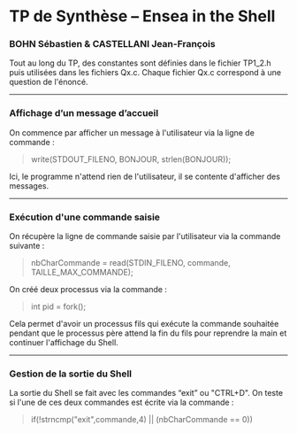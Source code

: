 # TP de Synthèse – Ensea in the Shell
### BOHN Sébastien & CASTELLANI Jean-François
Tout au long du TP, des constantes sont définies dans le fichier TP1_2.h puis utilisées dans les fichiers Qx.c. Chaque fichier Qx.c correspond à une question de l'énoncé.

---

### Affichage d’un message d’accueil
On commence par afficher un message à l'utilisateur via la ligne de commande :
> 	write(STDOUT_FILENO, BONJOUR, strlen(BONJOUR));

Ici, le programme n'attend rien de l'utilisateur, il se contente d'afficher des messages.

---

### Exécution d'une commande saisie
On récupère la ligne de commande saisie par l'utilisateur via la commande suivante :
> 	nbCharCommande = read(STDIN_FILENO, commande, TAILLE_MAX_COMMANDE);

On créé deux processus via la commande :
>   int pid = fork();

Cela permet d'avoir un processus fils qui exécute la commande souhaitée pendant que le processus père attend la fin du fils pour reprendre la main et continuer l'affichage du Shell.

---

### Gestion de la sortie du Shell
La sortie du Shell se fait avec les commandes “exit” ou "CTRL+D".
On teste si l'une de ces deux commandes est écrite via la commande :
>   if(!strncmp("exit",commande,4) || (nbCharCommande == 0))

